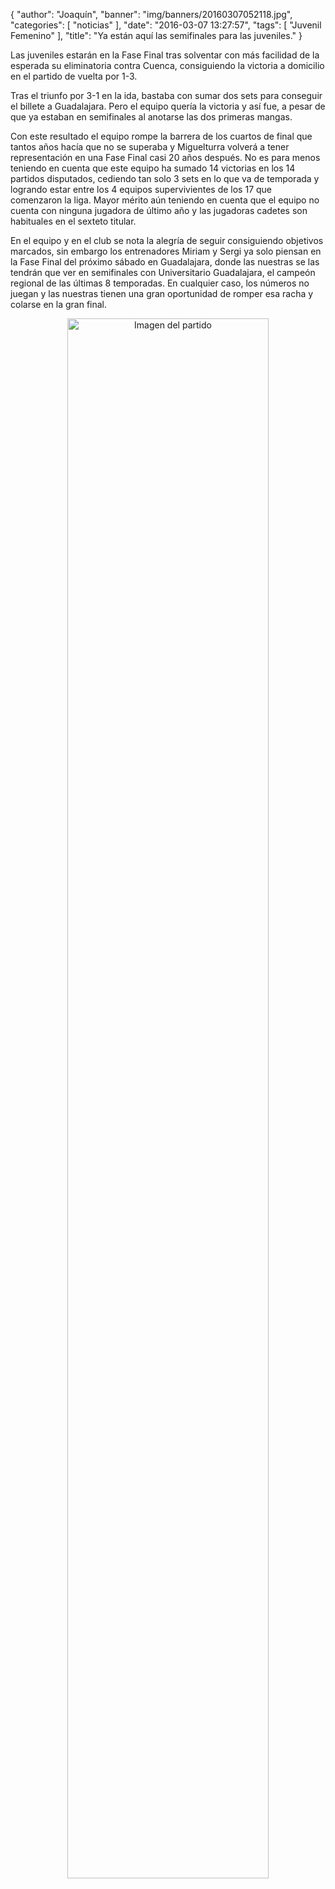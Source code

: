 {
  "author": "Joaquín", 
  "banner": "img/banners/20160307052118.jpg", 
  "categories": [
    "noticias"
  ], 
  "date": "2016-03-07 13:27:57", 
  "tags": [
    "Juvenil Femenino"
  ], 
  "title": "Ya están aquí las semifinales para las juveniles."
}

Las juveniles estarán en la Fase Final tras solventar con más facilidad de la esperada su eliminatoria contra Cuenca, consiguiendo la victoria a domicilio en el partido de vuelta por 1-3. 

Tras el triunfo por 3-1 en la ida, bastaba con sumar dos sets para conseguir el billete a Guadalajara. Pero el equipo quería la victoria y así fue, a pesar de que ya estaban en semifinales al anotarse las dos primeras mangas.

Con este resultado el equipo rompe la barrera de los cuartos de final que tantos años hacía que no se superaba y Miguelturra volverá a tener representación en una Fase Final casi 20 años después. No es para menos teniendo en cuenta que este equipo ha sumado 14 victorias en los 14 partidos disputados, cediendo tan solo 3 sets en lo que va de temporada y logrando estar entre los 4 equipos supervivientes de los 17 que comenzaron la liga. Mayor mérito aún teniendo en cuenta que el equipo no cuenta con ninguna jugadora de último año y las jugadoras cadetes son habituales en el sexteto titular.

En el equipo y en el club se nota la alegría de seguir consiguiendo objetivos marcados, sin embargo los entrenadores Miriam y Sergi ya solo piensan en la Fase Final del próximo sábado en Guadalajara, donde las nuestras se las tendrán que ver en semifinales con Universitario Guadalajara, el campeón regional de las últimas 8 temporadas. En cualquier caso, los números no juegan y las nuestras tienen una gran oportunidad de romper esa racha y colarse en la gran final.


<center>
<a target="_new" href="http://www.advmiguelturra.org/img/banners/20160307052118.jpg"> 
<img alt="Imagen del partido" width="80%" align="center" src="http://www.advmiguelturra.org/img/banners/20160307052118.jpg"/> </a> </center> 

